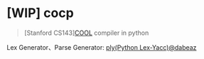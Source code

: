 # [WIP] cocp
> [Stanford CS143][COOL](https://web.stanford.edu/class/cs143/) compiler in python

Lex Generator、Parse Generator: [ply(Python Lex-Yacc)@dabeaz](https://github.com/dabeaz/ply)
